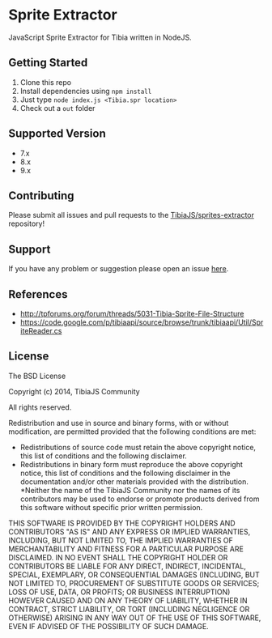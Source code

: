 # Sprite Extractor

JavaScript Sprite Extractor for Tibia written in NodeJS.

## Getting Started

1. Clone this repo
2. Install dependencies using `npm install`
3. Just type `node index.js <Tibia.spr location>`
4. Check out a `out` folder

## Supported Version
  * 7.x
  * 8.x
  * 9.x

## Contributing
Please submit all issues and pull requests to the [TibiaJS/sprites-extractor](http://github.com/TibiaJS/sprites-extractor) repository!

## Support
If you have any problem or suggestion please open an issue [here](http://github.com/TibiaJS/sprites-extractor/issues).

## References
* http://tpforums.org/forum/threads/5031-Tibia-Sprite-File-Structure
* https://code.google.com/p/tibiaapi/source/browse/trunk/tibiaapi/Util/SpriteReader.cs

## License
The BSD License

Copyright (c) 2014, TibiaJS Community

All rights reserved.

Redistribution and use in source and binary forms, with or without modification, are permitted provided that the following conditions are met:

* Redistributions of source code must retain the above copyright notice, this list of conditions and the following disclaimer.
* Redistributions in binary form must reproduce the above copyright notice, this list of conditions and the following disclaimer in the documentation and/or other materials provided with the distribution.
*Neither the name of the TibiaJS Community nor the names of its contributors may be used to endorse or promote products derived from this software without specific prior written permission.

THIS SOFTWARE IS PROVIDED BY THE COPYRIGHT HOLDERS AND CONTRIBUTORS "AS IS" AND ANY EXPRESS OR IMPLIED WARRANTIES, INCLUDING, BUT NOT LIMITED TO, THE IMPLIED WARRANTIES OF MERCHANTABILITY AND FITNESS FOR A PARTICULAR PURPOSE ARE DISCLAIMED. IN NO EVENT SHALL THE COPYRIGHT HOLDER OR CONTRIBUTORS BE LIABLE FOR ANY DIRECT, INDIRECT, INCIDENTAL, SPECIAL, EXEMPLARY, OR CONSEQUENTIAL DAMAGES (INCLUDING, BUT NOT LIMITED TO, PROCUREMENT OF SUBSTITUTE GOODS OR SERVICES; LOSS OF USE, DATA, OR PROFITS; OR BUSINESS INTERRUPTION) HOWEVER CAUSED AND ON ANY THEORY OF LIABILITY, WHETHER IN CONTRACT, STRICT LIABILITY, OR TORT (INCLUDING NEGLIGENCE OR OTHERWISE) ARISING IN ANY WAY OUT OF THE USE OF THIS SOFTWARE, EVEN IF ADVISED OF THE POSSIBILITY OF SUCH DAMAGE.
